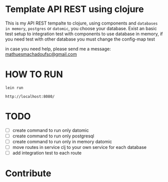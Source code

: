 # Template API REST using clojure

This is my API REST tempalte to clojure, using components and `databases in memory`, `postgres` or `datomic`, you choose your database.
Exist an basic test setup to integration test with components to use database in memory, if you need test with other database
you must change the config-map test

in case you need help, please send me a message: mathuesmachadoufsc@gmail.com

# HOW TO RUN
```
lein run
```

```
http://localhost:8080/
```


# TODO
- [ ] create command to run only datomic
- [ ] create command to run only postgresql
- [ ] create command to run only in memory datomic
- [ ] move routes in service clj to your own service for each database
- [ ] add integration test to each route

# Contribute
